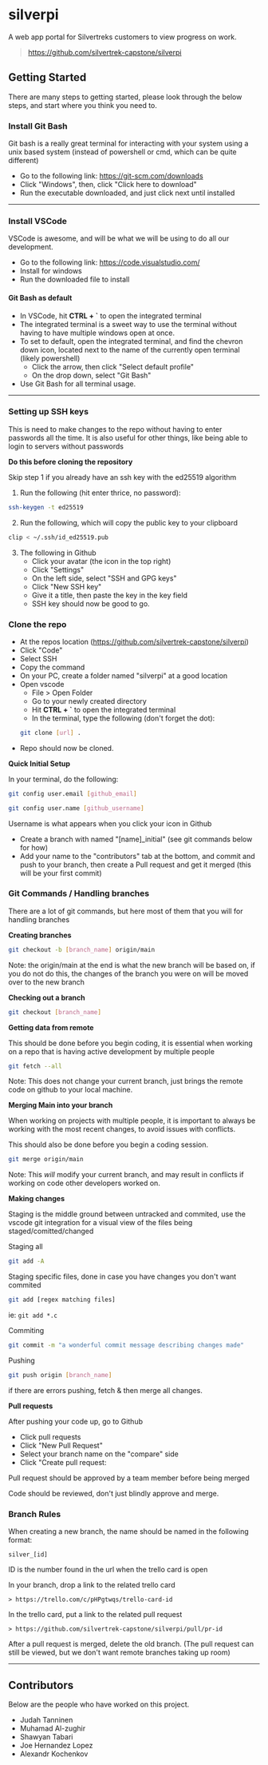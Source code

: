 # silverpi
A web app portal for Silvertreks customers to view progress on work.
> https://github.com/silvertrek-capstone/silverpi

## Getting Started
There are many steps to getting started, please look through the below steps, and start where you think you need to.


### Install Git Bash
Git bash is a really great terminal for interacting with your system using a unix based system (instead of powershell or cmd, which can be quite different)
- Go to the following link: https://git-scm.com/downloads
- Click "Windows", then, click "Click here to download"
- Run the executable downloaded, and just click next until installed

---

### Install VSCode
VSCode is awesome, and will be what we will be using to do all our development.
- Go to the following link: https://code.visualstudio.com/
- Install for windows
- Run the downloaded file to install

#### Git Bash as default
- In VSCode, hit **CTRL + `** to open the integrated terminal
- The integrated terminal is a sweet way to use the terminal without having to have multiple windows open at once.
- To set to default, open the integrated terminal, and find the chevron down icon, located next to the name of the currently open terminal (likely powershell)
    - Click the arrow, then click "Select default profile"
    - On the drop down, select "Git Bash"
- Use Git Bash for all terminal usage.

---

### Setting up SSH keys
This is need to make changes to the repo without having to enter passwords all the time. It is also useful for other things, like being able to login to servers without passwords

**Do this before cloning the repository**

Skip step 1 if you already have an ssh key with the ed25519 algorithm

1. Run the following (hit enter thrice, no password):
```bash
ssh-keygen -t ed25519
```

2. Run the following, which will copy the public key to your clipboard
```bash
clip < ~/.ssh/id_ed25519.pub
```

3. The following in Github
    - Click your avatar (the icon in the top right)
    - Click "Settings"
    - On the left side, select "SSH and GPG keys"
    - Click "New SSH key"
    - Give it a title, then paste the key in the key field
    - SSH key should now be good to go.


### Clone the repo
- At the repos location (https://github.com/silvertrek-capstone/silverpi)
- Click "Code"
- Select SSH
- Copy the command
- On your PC, create a folder named "silverpi" at a good location
- Open vscode
    - File > Open Folder
    - Go to your newly created directory
    - Hit **CTRL + `** to open the integrated terminal
    - In the terminal, type the following (don't forget the dot): 
    ```bash
    git clone [url] .
    ```
- Repo should now be cloned.

**Quick Initial Setup**

In your terminal, do the following:
```bash
git config user.email [github_email]
```
```bash
git config user.name [github_username]
```
Username is what appears when you click your icon in Github

- Create a branch with named "[name]_initial" (see git commands below for how)
- Add your name to the "contributors" tab at the bottom, and commit and push to your branch, then create a Pull request and get it merged (this will be your first commit)

### Git Commands / Handling branches
There are a lot of git commands, but here most of them that you will for handling branches

**Creating branches**
```bash
git checkout -b [branch_name] origin/main
```
Note: the origin/main at the end is what the new branch will be based on, if you do not do this, the changes of the branch you were on will be moved over to the new branch

**Checking out a branch**
```bash
git checkout [branch_name]
```

**Getting data from remote**

This should be done before you begin coding, it is essential when working on a repo that is having active development by multiple people
```bash
git fetch --all
```

Note: This does not change your current branch, just brings the remote code on github to your local machine.

**Merging Main into your branch**

When working on projects with multiple people, it is important to always be working with the most recent changes, to avoid issues with conflicts.

This should also be done before you begin a coding session.
```bash
git merge origin/main
```

Note: This *will* modify your current branch, and may result in conflicts if working on code other developers worked on.

**Making changes**

Staging is the middle ground between untracked and commited, use the vscode git integration for a visual view of the files being staged/comitted/changed

Staging all
```bash
git add -A
```
Staging specific files, done in case you have changes you don't want commited
```bash
git add [regex matching files]
```
ie: `git add *.c`

Commiting
```bash
git commit -m "a wonderful commit message describing changes made"
```

Pushing
```bash
git push origin [branch_name]
```
if there are errors pushing, fetch & then merge all changes.

**Pull requests**

After pushing your code up, go to Github
- Click pull requests
- Click "New Pull Request"
- Select your branch name on the "compare" side
- Click "Create pull request:

Pull request should be approved by a team member before being merged

Code should be reviewed, don't just blindly approve and merge.


### Branch Rules
When creating a new branch, the name should be named in the following format:
```
silver_[id]
```
ID is the number found in the url when the trello card is open

In your branch, drop a link to the related trello card
```
> https://trello.com/c/pHPgtwqs/trello-card-id
```

In the trello card, put a link to the related pull request
```
> https://github.com/silvertrek-capstone/silverpi/pull/pr-id
```

After a pull request is merged, delete the old branch. (The pull request can still be viewed, but we don't want remote branches taking up room)

---

## Contributors
Below are the people who have worked on this project.

- Judah Tanninen
- Muhamad Al-zughir
- Shawyan Tabari
- Joe Hernandez Lopez
- Alexandr Kochenkov